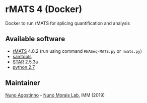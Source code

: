 # rMATS 4 (Docker)
Docker to run rMATS for splicing quantification and analysis

## Available software
- [rMATS](http://rnaseq-mats.sourceforge.net) 4.0.2 (run using command `RNASeq-MATS.py` or `rmats.py`)
- [samtools](http://htslib.org)
- [STAR](https://github.com/alexdobin/STAR) 2.5.3a
- [python 2.7](https://python.org)

## Maintainer
[Nuno Agostinho](mailto:nunodanielagostinho@gmail.com) - [Nuno Morais Lab](http://imm.medicina.ulisboa.pt/group/compbio/), iMM (2019)
